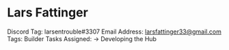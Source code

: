 # Lars Fattinger

Discord Tag: larsentrouble#3307
Email Address: larsfattinger33@gmail.com
Tags: Builder
Tasks Assigned: → Developing the Hub